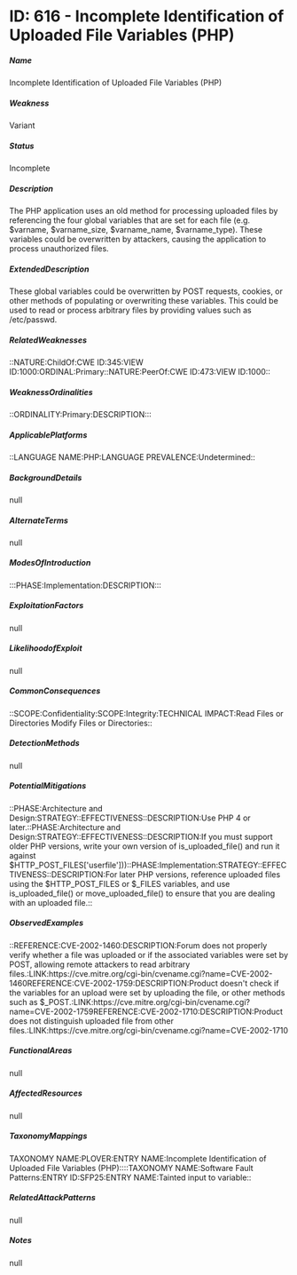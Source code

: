# ID: 616 - Incomplete Identification of Uploaded File Variables (PHP)
<h5>Name</h5>Incomplete Identification of Uploaded File Variables (PHP)
<h5>Weakness</h5>Variant
<h5>Status</h5>Incomplete
<h5>Description</h5>The PHP application uses an old method for processing uploaded files by referencing the four global variables that are set for each file (e.g. $varname, $varname_size, $varname_name, $varname_type). These variables could be overwritten by attackers, causing the application to process unauthorized files.
<h5>ExtendedDescription</h5>These global variables could be overwritten by POST requests, cookies, or other methods of populating or overwriting these variables. This could be used to read or process arbitrary files by providing values such as /etc/passwd.
<h5>RelatedWeaknesses</h5>::NATURE:ChildOf:CWE ID:345:VIEW ID:1000:ORDINAL:Primary::NATURE:PeerOf:CWE ID:473:VIEW ID:1000::
<h5>WeaknessOrdinalities</h5>::ORDINALITY:Primary:DESCRIPTION:::
<h5>ApplicablePlatforms</h5>::LANGUAGE NAME:PHP:LANGUAGE PREVALENCE:Undetermined::
<h5>BackgroundDetails</h5>null
<h5>AlternateTerms</h5>null
<h5>ModesOfIntroduction</h5>:::PHASE:Implementation:DESCRIPTION:::
<h5>ExploitationFactors</h5>null
<h5>LikelihoodofExploit</h5>null
<h5>CommonConsequences</h5>::SCOPE:Confidentiality:SCOPE:Integrity:TECHNICAL IMPACT:Read Files or Directories Modify Files or Directories::
<h5>DetectionMethods</h5>null
<h5>PotentialMitigations</h5>::PHASE:Architecture and Design:STRATEGY::EFFECTIVENESS::DESCRIPTION:Use PHP 4 or later.::PHASE:Architecture and Design:STRATEGY::EFFECTIVENESS::DESCRIPTION:If you must support older PHP versions, write your own version of is_uploaded_file() and run it against $HTTP_POST_FILES['userfile']))::PHASE:Implementation:STRATEGY::EFFECTIVENESS::DESCRIPTION:For later PHP versions, reference uploaded files using the $HTTP_POST_FILES or $_FILES variables, and use is_uploaded_file() or move_uploaded_file() to ensure that you are dealing with an uploaded file.::
<h5>ObservedExamples</h5>::REFERENCE:CVE-2002-1460:DESCRIPTION:Forum does not properly verify whether a file was uploaded or if the associated variables were set by POST, allowing remote attackers to read arbitrary files.:LINK:https://cve.mitre.org/cgi-bin/cvename.cgi?name=CVE-2002-1460REFERENCE:CVE-2002-1759:DESCRIPTION:Product doesn't check if the variables for an upload were set by uploading the file, or other methods such as $_POST.:LINK:https://cve.mitre.org/cgi-bin/cvename.cgi?name=CVE-2002-1759REFERENCE:CVE-2002-1710:DESCRIPTION:Product does not distinguish uploaded file from other files.:LINK:https://cve.mitre.org/cgi-bin/cvename.cgi?name=CVE-2002-1710
<h5>FunctionalAreas</h5>null
<h5>AffectedResources</h5>null
<h5>TaxonomyMappings</h5>TAXONOMY NAME:PLOVER:ENTRY NAME:Incomplete Identification of Uploaded File Variables (PHP)::::TAXONOMY NAME:Software Fault Patterns:ENTRY ID:SFP25:ENTRY NAME:Tainted input to variable::
<h5>RelatedAttackPatterns</h5>null
<h5>Notes</h5>null

